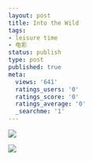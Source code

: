 ```yaml
---
layout: post
title: Into the Wild
tags:
- leisure time
- 电影
status: publish
type: post
published: true
meta:
  views: '641'
  ratings_users: '0'
  ratings_score: '0'
  ratings_average: '0'
  _searchme: '1'
---
```


![](https://dl.dropboxusercontent.com/u/308058/blogimages/2010/07/into_the_wild_movie_poster.jpg)

![](http://azaleasays.files.wordpress.com/2008/03/chris_mccandless.jpg)
